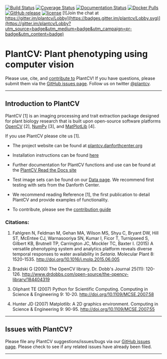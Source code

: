 [![Build Status](https://travis-ci.org/danforthcenter/plantcv.svg?branch=master)](https://travis-ci.org/danforthcenter/plantcv)
[![Coverage Status](https://coveralls.io/repos/github/danforthcenter/plantcv/badge.svg)](https://coveralls.io/github/danforthcenter/plantcv)
[![Documentation Status](http://readthedocs.org/projects/plantcv/badge/?version=latest)](http://plantcv.readthedocs.io/en/latest/?badge=latest)
[![Docker Pulls](https://img.shields.io/docker/pulls/danforthcenter/plantcv.svg)](https://hub.docker.com/r/danforthcenter/plantcv/)
[![GitHub release](https://img.shields.io/github/release/danforthcenter/plantcv.svg)](https://github.com/danforthcenter/plantcv/releases)
[![license](https://img.shields.io/github/license/danforthcenter/plantcv.svg)](https://github.com/danforthcenter/plantcv/blob/master/LICENSE)
[![Join the chat at https://gitter.im/plantcv/Lobby](https://badges.gitter.im/plantcv/Lobby.svg)](https://gitter.im/plantcv/Lobby?utm_source=badge&utm_medium=badge&utm_campaign=pr-badge&utm_content=badge)

# PlantCV: Plant phenotyping using computer vision

Please use, cite, and [contribute to](http://plantcv.readthedocs.io/en/latest/CONTRIBUTING/) PlantCV!
If you have questions, please submit them via the
[GitHub issues page](https://github.com/danforthcenter/plantcv/issues).
Follow us on twitter [@plantcv](https://twitter.com/plantcv).

---

## Introduction to PlantCV

PlantCV [1] is an imaging processing and trait extraction package designed for plant biology research
that is built upon open-source software platforms [OpenCV](http://opencv.org) [2], [NumPy](http://www.numpy.org) [3], 
and [MatPlotLib](http://matplotlib.org) [4].

If you use PlantCV please cite us [1].

*  The project website can be found at [plantcv.danforthcenter.org](http://plantcv.danforthcenter.org)

*  Installation instructions can be found [here](http://plantcv.readthedocs.io/en/latest/installation/)

*  Further documentation for PlantCV functions and use can be found at the 
[PlantCV Read the Docs site](http://plantcv.readthedocs.io/)

*  Test image sets can be found on our [Data page](http://plantcv.danforthcenter.org/pages/data.html). 
We recommend first testing with sets from the Danforth Center.

*  We recommend reading Reference [1], the first publication to detail PlantCV and provide examples of functionality.

* To contribute, please see the [contribution guide](http://plantcv.readthedocs.io/en/latest/CONTRIBUTING/)

### Citations:

1. Fahlgren N, Feldman M, Gehan MA, Wilson MS, Shyu C, Bryant DW, Hill ST, McEntee CJ, Warnasooriya SN, Kumar I, 
Ficor T, Turnipseed S, Gilbert KB, Brutnell TP, Carrington JC, Mockler TC, Baxter I. (2015) A versatile phenotyping
system and analytics platform reveals diverse temporal responses to water availability in *Setaria*. Molecular Plant 8:
1520-1535. http://doi.org/10.1016/j.molp.2015.06.005

2. Bradski G (2000) The OpenCV library. Dr. Dobb's Journal 25(11): 120-126.
http://www.drdobbs.com/open-source/the-opencv-library/184404319

3. Oliphant TE (2007) Python for Scientific Computing. Computing in Science & Engineering 9: 10-20.
http://doi.org/10.1109/MCSE.2007.58

4. Hunter JD (2007) Matplotlib: A 2D graphics environment. Computing in Science & Engineering 9: 90-95.
http://doi.org/10.1109/MCSE.2007.55

___

## Issues with PlantCV?

Please file any PlantCV suggestions/issues/bugs via our 
[GitHub issues page](https://github.com/danforthcenter/plantcv/issues). Please check to see if any related 
issues have already been filed.

---
